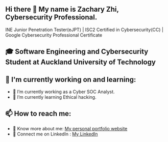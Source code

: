 ## Hi there 👋 My name is Zachary Zhi, Cybersecurity Professional.

INE Junior Penetration Tester(eJPT) | ISC2 Certified in Cybersecurity(CC) | Google Cybersecurity Professional Certificate

## 🎓 Software Engineering and Cybersecurity Student at Auckland University of Technology

## 🌱 I'm currently working on and learning:
- 🥝 I’m currently working as a Cyber SOC Analyst.
- 🍕 I’m currently learning Ethical hacking.

## 📫 How to reach me:
- 🍔 Know more about me: [My personal portfolio website](https://vegepizza.github.io/)
- 🍪 Connect me on LinkedIn : [My LinkedIn](https://www.linkedin.com/in/zachary-zhi)
